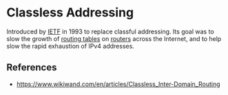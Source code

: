 # Classless Addressing

Introduced by [IETF](ietf/ietf) in 1993 to replace classful addressing. Its goal was to slow the growth of [routing tables](https://www.wikiwand.com/en/articles/Routing_table "Routing table") on [routers](https://www.wikiwand.com/en/articles/Router_\(computing\) "Router (computing)") across the Internet, and to help slow the rapid exhaustion of IPv4 addresses.

## References

- https://www.wikiwand.com/en/articles/Classless_Inter-Domain_Routing
